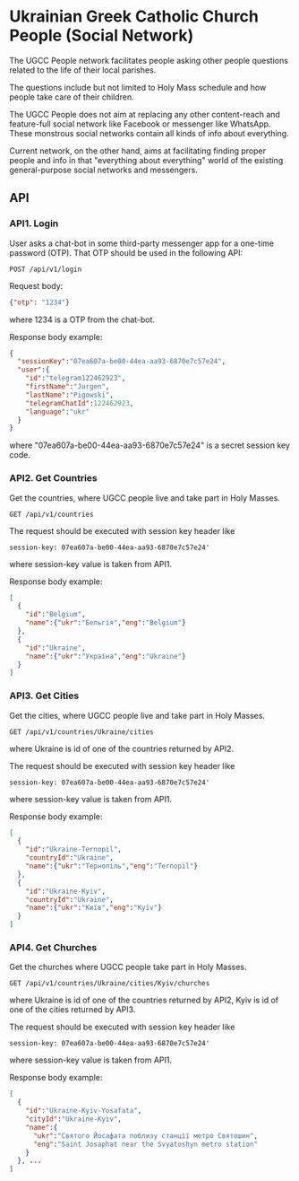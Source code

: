 # Ukrainian Greek Catholic Church People (Social Network)

The UGCC People network facilitates people asking other people questions related to the life of their local parishes.

The questions include but not limited to Holy Mass schedule and how people take care of their children.

The UGCC People does not aim at replacing any other content-reach and feature-full social network like Facebook or messenger like WhatsApp. These monstrous social networks contain all kinds of info about everything. 

Current network, on the other hand, aims at facilitating finding proper people and info in that "everything about everything" world of the existing general-purpose social networks and messengers.

## API

### API1. Login

User asks a chat-bot in some third-party messenger app for a one-time password (OTP). That OTP should be used in the following API:

`POST /api/v1/login`

Request body:
```json
{"otp": "1234"}
```

where 1234 is a OTP from the chat-bot.

Response body example:
```json
{
  "sessionKey":"07ea607a-be00-44ea-aa93-6870e7c57e24",
  "user":{
    "id":"telegram122462923",
    "firstName":"Jurgen",
    "lastName":"Pigowski",
    "telegramChatId":122462923,
    "language":"ukr"
  }
}
```

where "07ea607a-be00-44ea-aa93-6870e7c57e24" is a secret session key code.


### API2. Get Countries

Get the countries, where UGCC people live and take part in Holy Masses.

`GET /api/v1/countries`

The request should be executed with session key header like

`session-key: 07ea607a-be00-44ea-aa93-6870e7c57e24'`

where session-key value is taken from API1.

Response body example:
```json
[
  {
    "id":"Belgium",
    "name":{"ukr":"Бельгія","eng":"Belgium"}
  },
  {
    "id":"Ukraine",
    "name":{"ukr":"Україна","eng":"Ukraine"}
  }
]
```


### API3. Get Cities

Get the cities, where UGCC people live and take part in Holy Masses.

`GET /api/v1/countries/Ukraine/cities`

where Ukraine is id of one of the countries returned by API2.

The request should be executed with session key header like

`session-key: 07ea607a-be00-44ea-aa93-6870e7c57e24'`

where session-key value is taken from API1.

Response body example:
```json
[
  {
    "id":"Ukraine-Ternopil",
    "countryId":"Ukraine",
    "name":{"ukr":"Тернопіль","eng":"Ternopil"}
  },
  {
    "id":"Ukraine-Kyiv",
    "countryId":"Ukraine",
    "name":{"ukr":"Київ","eng":"Kyiv"}
  }
]
```


### API4. Get Churches

Get the churches where UGCC people take part in Holy Masses.

`GET /api/v1/countries/Ukraine/cities/Kyiv/churches`

where Ukraine is id of one of the countries returned by API2, 
Kyiv is id of one of the cities returned by API3.

The request should be executed with session key header like

`session-key: 07ea607a-be00-44ea-aa93-6870e7c57e24'`

where session-key value is taken from API1.

Response body example:
```json
[
  {
    "id":"Ukraine-Kyiv-Yosafata",
    "cityId":"Ukraine-Kyiv",
    "name":{
      "ukr":"Святого Йосафата поблизу станції метро Святошин",
      "eng":"Saint Josaphat near the Svyatoshyn metro station"
    }
  }, ...
]
```

